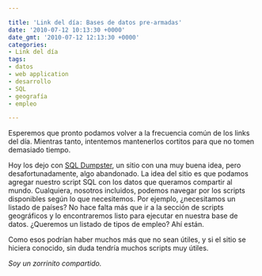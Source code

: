 ```yaml
---

title: 'Link del día: Bases de datos pre-armadas'
date: '2010-07-12 10:13:30 +0000'
date_gmt: '2010-07-12 12:13:30 +0000'
categories:
- Link del día
tags:
- datos
- web application
- desarrollo
- SQL
- geografía
- empleo

---
```


Esperemos que pronto podamos volver a la frecuencia común de los links del día. Mientras tanto, intentemos mantenerlos cortitos para que no tomen demasiado tiempo.

Hoy los dejo con [SQL Dumpster](http://www.sqldumpster.com/), un sitio con una muy buena idea, pero desafortunadamente, algo abandonado. La idea del sitio es que podamos agregar nuestro script SQL con los datos que queramos compartir al mundo. Cualquiera, nosotros incluidos, podemos navegar por los scripts disponibles según lo que necesitemos. Por ejemplo,  ¿necesitamos un listado de países? No hace falta más que ir a la sección de scripts geográficos y lo encontraremos listo para ejecutar en nuestra base de datos.  ¿Queremos un listado de tipos de empleo? Ahí están.

Como esos podrían haber muchos más que no sean útiles, y si el sitio se hiciera conocido, sin duda tendría muchos scripts muy útiles.

_Soy un zorrinito compartido._
